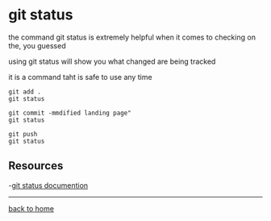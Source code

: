 # git status 

the command git status is extremely helpful when it comes to checking on the, you guessed

using git status will show you what changed are being tracked

it is a command taht is safe to use any time

```
git add .
git status

git commit -mmdified landing page"
git status

git push
git status
```

## Resources 

 -[git status documention](https://git-scm.com/docs/git-status)

 ---

 [back to home](../Readme.md)